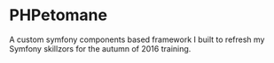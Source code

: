 PHPetomane
===========

A custom symfony components based framework I built to refresh my Symfony skillzors for the autumn of 2016 training.

 
